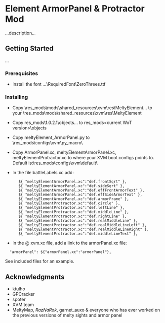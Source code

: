 # Element ArmorPanel & Protractor Mod

...description...

## Getting Started

...

### Prerequisites

* Install the font ...\RequiredFont\ZeroThrees.ttf

### Installing


* Copy \res_mods\mods\shared_resources\xvm\res\MeltyElement\... to your \res_mods\mods\shared_resources\xvm\res\MeltyElement

* Copy res_mods\1.0.2.1\objects\... to res_mods\<current WoT version>\objects

* Copy meltyElement_ArmorPanel.py to \res_mods\configs\xvm\py_macro\

* Copy ArmorPanel.xc, meltyElementArmorPanel.xc, meltyElementProtractor.xc to where your XVM boot configs points to. Default is:\res_mods\configs\xvm\default\


* In the file battleLabels.xc add:

```
      ${ "meltyElementArmorPanel.xc":"def.frontSqrt" },
      ${ "meltyElementArmorPanel.xc":"def.sideSqrt" },
      ${ "meltyElementArmorPanel.xc":"def.effFrontArmorText" },
      ${ "meltyElementArmorPanel.xc":"def.effSideArmorText" },
	  ${ "meltyElementArmorPanel.xc":"def.armorFrame" },
	  ${ "meltyElementProtractor.xc":"def.circle" },
	  ${ "meltyElementProtractor.xc":"def.leftLine" },
	  ${ "meltyElementProtractor.xc":"def.middleLine" },
	  ${ "meltyElementProtractor.xc":"def.rightLine" },
	  ${ "meltyElementProtractor.xc":"def.realMiddleLine" },
	  ${ "meltyElementProtractor.xc":"def.realMiddleLineLeft" },
	  ${ "meltyElementProtractor.xc":"def.realMiddleLineRight" },
	  ${ "meltyElementProtractor.xc":"def.middleLineText" },
```

* In the @ xvm.xc file, add a link to the armorPanel.xc file:

```
  "armorPanel": ${"armorPanel.xc":"armorPanel"},
```

See included files for an example.

## Acknowledgments

* ktulho
* GPCracker
* spoter
* XVM team
* MeltyMap, _RazNaRok_, garnet_auxo & everyone who has ever worked on the previous versions of melty sights and armor panel

